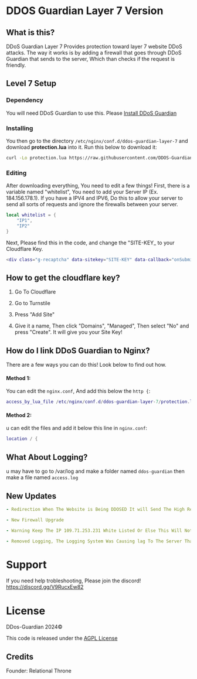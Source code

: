 # DDOS Guardian Layer 7 Version

## What is this?
DDoS Guardian Layer 7 Provides protection toward layer 7 website DDoS attacks.
The way it works is by adding a firewall that goes through DDoS Guardian that sends to the server, Which than checks if the request is friendly.

## Level 7 Setup

### Dependency
You will need DDoS Guardian to use this. Please [Install DDoS Guardian](https://github.com/DDOS-Guardian/DDoS-Guardian)

### Installing
You then go to the directory ``/etc/nginx/conf.d/ddos-guardian-layer-7`` and download **protection.lua** into it. Run this below to download it:
```sh
curl -Lo protection.lua https://raw.githubusercontent.com/DDOS-Guardian/DDoS-Guardian-Layer-7/main/protection.lua
```

### Editing
After downloading everything, You need to edit a few things! First, there is a variable named "whitelist", You need to add your Server IP (Ex. 184.156.178.1). If you have a IPV4 and IPV6, Do this to allow your server to send all sorts of requests and ignore the firewalls between your server.
```lua
local whitelist = {
    "IP1",
	"IP2"
}
```

Next, Please find this in the code, and change the "SITE-KEY_ to your Cloudflare Key.
```lua
<div class="g-recaptcha" data-sitekey="SITE-KEY" data-callback="onSubmit"></div>
```

## How to get the cloudflare key?
1. Go To Cloudflare

2. Go to Turnstile 

3. Press "Add Site"

4. Give it a name, Then click "Domains", "Managed", Then select "No" and press "Create". It will give you your Site Key!

## How do I link DDoS Guardian to Nginx?
There are a few ways you can do this! Look below to find out how.

#### Method 1: 
 You can edit the ``nginx.conf``, And add this below the ``http {``:
```lua
access_by_lua_file /etc/nginx/conf.d/ddos-guardian-layer-7/protection.lua;
```

#### Method 2:
u can edit the files and add it below this line in ``nginx.conf``:
```lua
location / {
```

## What About Logging?
u may have to go to /var/log and make a folder named ``ddos-guardian`` then make a file named ``access.log``


## New Updates
```yaml
- Redirection When The Website is Being DDOSED It will Send The High Requests To Our Dedicated Server To Handle the Higher Requests

- New Firewall Upgrade

- Warning Keep The IP 109.71.253.231 White Listed Or Else This Will Not Work

- Removed Logging, The Logging System Was Causing lag To The Server That Is under attack therefore we removed it

```


# Support
If you need help trobleshooting, Please join the discord!
https://discord.gg/V9RucxEw82

# License
DDos-Guardian 2024©

This code is released under the [AGPL License](https://github.com/DDOS-Guardian/DDoS-Guardian-Layer-7/blob/main/license "AGPL License")

## Credits
Founder: Relational Throne
